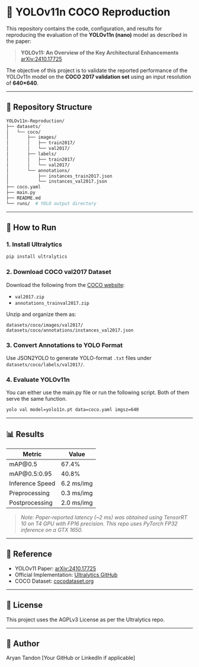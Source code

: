 # 🧠 YOLOv11n COCO Reproduction

This repository contains the code, configuration, and results for reproducing the evaluation of the **YOLOv11n (nano)** model as described in the paper:

> **YOLOv11: An Overview of the Key Architectural Enhancements**
> [arXiv:2410.17725](https://arxiv.org/abs/2410.17725)

The objective of this project is to validate the reported performance of the YOLOv11n model on the **COCO 2017 validation set** using an input resolution of **640×640**.

---

## 📆 Repository Structure

```bash
YOLOv11n-Reproduction/
├── datasets/
│   └── coco/
│       ├── images/
│       │   ├── train2017/
│       │   └── val2017/
│       ├── labels/
│       │   ├── train2017/
│       │   └── val2017/
│       └── annotations/
│           ├── instances_train2017.json
│           └── instances_val2017.json
├── coco.yaml
├── main.py
├── README.md
└── runs/  # YOLO output directory
```

---

## 🚀 How to Run

### 1. Install Ultralytics 

```bash
pip install ultralytics
```

### 2. Download COCO val2017 Dataset

Download the following from the [COCO website](https://cocodataset.org/#download):

* `val2017.zip`
* `annotations_trainval2017.zip`

Unzip and organize them as:

```
datasets/coco/images/val2017/
datasets/coco/annotations/instances_val2017.json
```

### 3. Convert Annotations to YOLO Format

Use JSON2YOLO to generate YOLO-format `.txt` files under `datasets/coco/labels/val2017/`.

### 4. Evaluate YOLOv11n

You can either use the main.py file or run the following script. Both of them serve the same function.

```bash
yolo val model=yolo11n.pt data=coco.yaml imgsz=640
```

---

## 📊 Results

| Metric          | Value      |
| --------------- | ---------- |
| mAP\@0.5        | 67.4%      |
| mAP\@0.5:0.95   | 40.8%      |
| Inference Speed | 6.2 ms/img |
| Preprocessing   | 0.3 ms/img |
| Postprocessing  | 2.0 ms/img |

> *Note: Paper-reported latency (\~2 ms) was obtained using TensorRT 10 on T4 GPU with FP16 precision. This repo uses PyTorch FP32 inference on a GTX 1650.*

---

## 📌 Reference

* YOLOv11 Paper: [arXiv:2410.17725](https://arxiv.org/abs/2410.17725)
* Official Implementation: [Ultralytics GitHub](https://github.com/ultralytics/ultralytics)
* COCO Dataset: [cocodataset.org](https://cocodataset.org/#home)

---

## 📃 License

This project uses the AGPLv3 License as per the Ultralytics repo.

---

## 🤛️ Author

Aryan Tandon
\[Your GitHub or LinkedIn if applicable]
